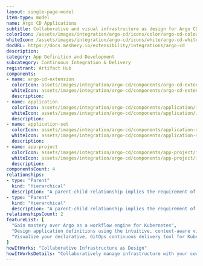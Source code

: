 ```yaml
---
layout: single-page-model
item-type: model
name: Argo CD Applications
subtitle: Collaborative and visual infrastructure as design for Argo CD Applications
colorIcon: /assets/images/integration/argo-cd/icons/color/argo-cd-color.svg
whiteIcon: /assets/images/integration/argo-cd/icons/white/argo-cd-white.svg
docURL: https://docs.meshery.io/extensibility/integrations/argo-cd
description: 
category: App Definition and Development
subcategory: Continuous Integration & Delivery
registrant: Artifact Hub
components: 
- name: argo-cd-extension
  colorIcon: assets/images/integration/argo-cd/components/argo-cd-extension/icons/color/argo-cd-extension-color.svg
  whiteIcon: assets/images/integration/argo-cd/components/argo-cd-extension/icons/white/argo-cd-extension-white.svg
  description: 
- name: application
  colorIcon: assets/images/integration/argo-cd/components/application/icons/color/application-color.svg
  whiteIcon: assets/images/integration/argo-cd/components/application/icons/white/application-white.svg
  description: 
- name: application-set
  colorIcon: assets/images/integration/argo-cd/components/application-set/icons/color/application-set-color.svg
  whiteIcon: assets/images/integration/argo-cd/components/application-set/icons/white/application-set-white.svg
  description: 
- name: app-project
  colorIcon: assets/images/integration/argo-cd/components/app-project/icons/color/app-project-color.svg
  whiteIcon: assets/images/integration/argo-cd/components/app-project/icons/white/app-project-white.svg
  description: 
componentsCount: 4
relationships: 
- type: "Parent"
  kind: "Hierarchical"
  description: "A parent-child relationship implies the requirement of the parent component before the child component can be created. For example, a Namespace in Kubernetes can be a parent of Pods within that Namespace. Similarly, in Argo CD, an AppProject represents a logical grouping of Applications. Applications and ApplicationSets reference their AppProject by name."
- type: "Parent"
  kind: "Hierarchical"
  description: "A parent-child relationship implies the requirement of the parent component before the child component can be created. For example, a Namespace in Kubernetes can be a parent of Pods within that Namespace. Similarly, in Argo CD, an AppProject represents a logical grouping of Applications. Applications and ApplicationSets reference their AppProject by name."
relationshipsCount: 2
featureList: [
  "Gain mastery over Argo as a workflow engine for Kubernetes",
  "Design application definitions using the intuitive, context-aware visual designer, Kanvas.",
  "Visualize your declarative, GitOps continuous delivery tool for Kubernetes."
]
howItWorks: "Collaborative Infrastructure as Design"
howItWorksDetails: "Collaboratively manage infrastructure with your coworkers synchronously sharing the same designs."
---
```

